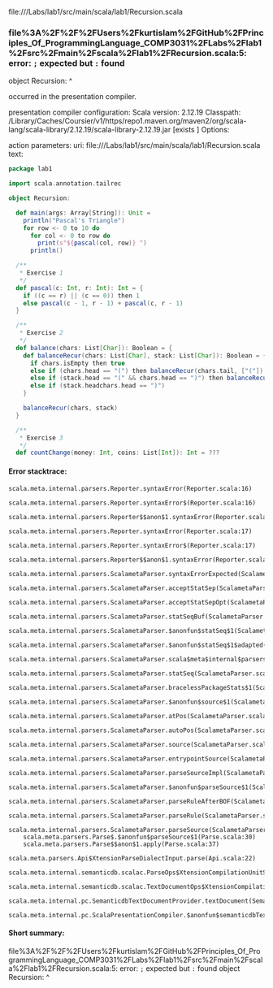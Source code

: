 file://<WORKSPACE>/Labs/lab1/src/main/scala/lab1/Recursion.scala
### file%3A%2F%2F%2FUsers%2Fkurtislam%2FGitHub%2FPrinciples_Of_ProgrammingLanguage_COMP3031%2FLabs%2Flab1%2Fsrc%2Fmain%2Fscala%2Flab1%2FRecursion.scala:5: error: `;` expected but `:` found
object Recursion:
                ^

occurred in the presentation compiler.

presentation compiler configuration:
Scala version: 2.12.19
Classpath:
<HOME>/Library/Caches/Coursier/v1/https/repo1.maven.org/maven2/org/scala-lang/scala-library/2.12.19/scala-library-2.12.19.jar [exists ]
Options:



action parameters:
uri: file://<WORKSPACE>/Labs/lab1/src/main/scala/lab1/Recursion.scala
text:
```scala
package lab1

import scala.annotation.tailrec

object Recursion:

  def main(args: Array[String]): Unit =
    println("Pascal's Triangle")
    for row <- 0 to 10 do
      for col <- 0 to row do
        print(s"${pascal(col, row)} ")
      println()

  /**
   * Exercise 1
   */
  def pascal(c: Int, r: Int): Int = {
    if ((c == r) || (c == 0)) then 1
    else pascal(c - 1, r - 1) + pascal(c, r - 1)
  }

  /**
   * Exercise 2
   */
  def balance(chars: List[Char]): Boolean = {
    def balanceRecur(chars: List[Char], stack: List[Char]): Boolean = {
      if chars.isEmpty then true
      else if (chars.head == "(") then balanceRecur(chars.tail, ["("])
      else if (stack.head == "(" && chars.head == ")") then balanceRecur(chars.tail, stack.tail)
      else if (stack.headchars.head == ")")
    } 

    balanceRecur(chars, stack)    
  }

  /**
   * Exercise 3
   */
  def countChange(money: Int, coins: List[Int]): Int = ???

```



#### Error stacktrace:

```
scala.meta.internal.parsers.Reporter.syntaxError(Reporter.scala:16)
	scala.meta.internal.parsers.Reporter.syntaxError$(Reporter.scala:16)
	scala.meta.internal.parsers.Reporter$$anon$1.syntaxError(Reporter.scala:22)
	scala.meta.internal.parsers.Reporter.syntaxError(Reporter.scala:17)
	scala.meta.internal.parsers.Reporter.syntaxError$(Reporter.scala:17)
	scala.meta.internal.parsers.Reporter$$anon$1.syntaxError(Reporter.scala:22)
	scala.meta.internal.parsers.ScalametaParser.syntaxErrorExpected(ScalametaParser.scala:394)
	scala.meta.internal.parsers.ScalametaParser.acceptStatSep(ScalametaParser.scala:450)
	scala.meta.internal.parsers.ScalametaParser.acceptStatSepOpt(ScalametaParser.scala:452)
	scala.meta.internal.parsers.ScalametaParser.statSeqBuf(ScalametaParser.scala:4107)
	scala.meta.internal.parsers.ScalametaParser.$anonfun$statSeq$1(ScalametaParser.scala:4096)
	scala.meta.internal.parsers.ScalametaParser.$anonfun$statSeq$1$adapted(ScalametaParser.scala:4096)
	scala.meta.internal.parsers.ScalametaParser.scala$meta$internal$parsers$ScalametaParser$$listBy(ScalametaParser.scala:562)
	scala.meta.internal.parsers.ScalametaParser.statSeq(ScalametaParser.scala:4096)
	scala.meta.internal.parsers.ScalametaParser.bracelessPackageStats$1(ScalametaParser.scala:4285)
	scala.meta.internal.parsers.ScalametaParser.$anonfun$source$1(ScalametaParser.scala:4288)
	scala.meta.internal.parsers.ScalametaParser.atPos(ScalametaParser.scala:325)
	scala.meta.internal.parsers.ScalametaParser.autoPos(ScalametaParser.scala:369)
	scala.meta.internal.parsers.ScalametaParser.source(ScalametaParser.scala:4264)
	scala.meta.internal.parsers.ScalametaParser.entrypointSource(ScalametaParser.scala:4291)
	scala.meta.internal.parsers.ScalametaParser.parseSourceImpl(ScalametaParser.scala:119)
	scala.meta.internal.parsers.ScalametaParser.$anonfun$parseSource$1(ScalametaParser.scala:116)
	scala.meta.internal.parsers.ScalametaParser.parseRuleAfterBOF(ScalametaParser.scala:58)
	scala.meta.internal.parsers.ScalametaParser.parseRule(ScalametaParser.scala:53)
	scala.meta.internal.parsers.ScalametaParser.parseSource(ScalametaParser.scala:116)
	scala.meta.parsers.Parse$.$anonfun$parseSource$1(Parse.scala:30)
	scala.meta.parsers.Parse$$anon$1.apply(Parse.scala:37)
	scala.meta.parsers.Api$XtensionParseDialectInput.parse(Api.scala:22)
	scala.meta.internal.semanticdb.scalac.ParseOps$XtensionCompilationUnitSource.toSource(ParseOps.scala:15)
	scala.meta.internal.semanticdb.scalac.TextDocumentOps$XtensionCompilationUnitDocument.toTextDocument(TextDocumentOps.scala:161)
	scala.meta.internal.pc.SemanticdbTextDocumentProvider.textDocument(SemanticdbTextDocumentProvider.scala:54)
	scala.meta.internal.pc.ScalaPresentationCompiler.$anonfun$semanticdbTextDocument$1(ScalaPresentationCompiler.scala:469)
```
#### Short summary: 

file%3A%2F%2F%2FUsers%2Fkurtislam%2FGitHub%2FPrinciples_Of_ProgrammingLanguage_COMP3031%2FLabs%2Flab1%2Fsrc%2Fmain%2Fscala%2Flab1%2FRecursion.scala:5: error: `;` expected but `:` found
object Recursion:
                ^